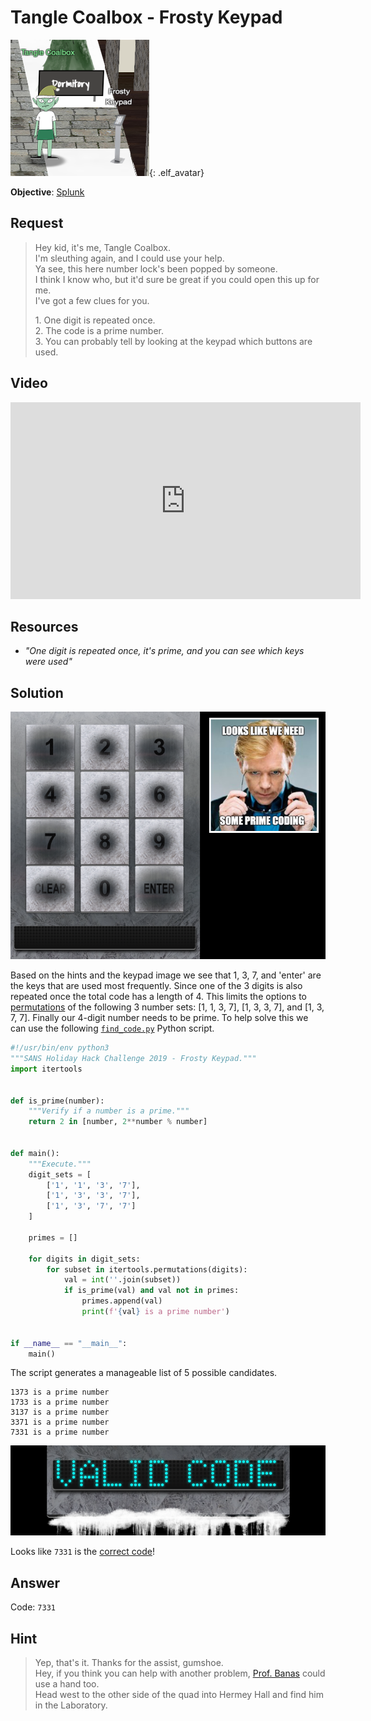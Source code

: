 # Tangle Coalbox - Frosty Keypad
![Tangle Coalbox](../img/hints/h6/h6_tangle_coalbox.png){: .elf_avatar}

**Objective**: [Splunk](../objectives/o6.md)

## Request
> Hey kid, it's me, Tangle Coalbox.  
> I'm sleuthing again, and I could use your help.  
> Ya see, this here number lock's been popped by someone.  
> I think I know who, but it'd sure be great if you could open this up for me.  
> I've got a few clues for you. 
>  
> 1\. One digit is repeated once.  
> 2\. The code is a prime number.  
> 3\. You can probably tell by looking at the keypad which buttons are used.  

## Video
<div class="video-wrapper">
<iframe width="560" height="315" src="https://www.youtube.com/embed/gTlCl6FR_0Q" frameborder="0" allow="accelerometer; autoplay; encrypted-media; gyroscope; picture-in-picture" allowfullscreen></iframe>
</div>

## Resources
- *"One digit is repeated once, it's prime, and you can see which keys were used"*

## Solution
![Keypad](../img/hints/h6/h6_terminal1_yeeaaah.png)

Based on the hints and the keypad image we see that 1, 3, 7, and 'enter' are the keys that are used most frequently. Since one of the 3 digits is also repeated once the total code has a length of 4. This limits the options to [permutations](https://en.wikipedia.org/wiki/Permutation) of the following 3 number sets: [1, 1, 3, 7], [1, 3, 3, 7], and [1, 3, 7, 7]. Finally our 4-digit number needs to be prime. To help solve this we can use the following [`find_code.py`](/scripts/#find_codepy) Python script.

```python
#!/usr/bin/env python3
"""SANS Holiday Hack Challenge 2019 - Frosty Keypad."""
import itertools


def is_prime(number):
    """Verify if a number is a prime."""
    return 2 in [number, 2**number % number]


def main():
    """Execute."""
    digit_sets = [
        ['1', '1', '3', '7'],
        ['1', '3', '3', '7'],
        ['1', '3', '7', '7']
    ]

    primes = []

    for digits in digit_sets:
        for subset in itertools.permutations(digits):
            val = int(''.join(subset))
            if is_prime(val) and val not in primes:
                primes.append(val)
                print(f'{val} is a prime number')


if __name__ == "__main__":
    main()
```

The script generates a manageable list of 5 possible candidates.

```shell
1373 is a prime number
1733 is a prime number
3137 is a prime number
3371 is a prime number
7331 is a prime number
```

![Valid Code](../img/hints/h6/h6_terminal2.png)

Looks like `7331` is the [correct code](https://www.youtube.com/watch?v=7uW47jWLMiY)!

## Answer
Code: `7331`

## Hint
> Yep, that's it. Thanks for the assist, gumshoe.  
> Hey, if you think you can help with another problem, [Prof. Banas](../objectives/o6.md) could use a hand too.  
> Head west to the other side of the quad into Hermey Hall and find him in the Laboratory.  

